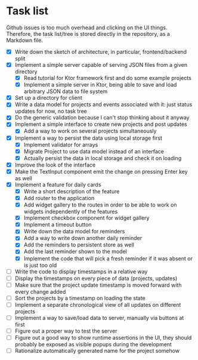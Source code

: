 # Task list

Github issues is too much overhead and clicking on the UI things. Therefore, the task list/tree is stored directly in the repository, as a Markdown file.

* [x] Write down the sketch of architecture, in particular, frontend/backend split
* [x] Implement a simple server capable of serving JSON files from a given directory
  * [x] Read tutorial for Ktor framework first and do some example projects
  * [x] Implement a simple server in Ktor, being able to save and load arbitrary JSON data to file system
* [x] Set up a directory for client
* [x] Write a data model for projects and events associated with it: just status updates for now, no task tree
* [x] Do the generic validation because I can't stop thinking about it anyway
* [x] Implement a simple interface to create new projects and post updates
  * [x] Add a way to work on several projects simultaneously
* [x] Implement a way to persist the data using local storage first
  * [x] Implement validator for arrays
  * [x] Migrate Project to use data model instead of an interface
  * [x] Actually persist the data in local storage and check it on loading
* [x] Improve the look of the interface
* [x] Make the TextInput component emit the change on pressing Enter key as well
* [x] Implement a feature for daily cards
  * [x] Write a short description of the feature
  * [x] Add router to the application
  * [x] Add widget gallery to the routes in order to be able to work on widgets independently of the features
  * [x] Implement checkbox component for widget gallery
  * [x] Implement a timeout button
  * [x] Write down the data model for reminders
  * [x] Add a way to write down another daily reminder
  * [x] Add the reminders to persistent store as well
  * [x] Add the last reminder shown to the model
  * [x] Implement the code that will pick a fresh reminder if it was absent or is just too old
* [ ] Write the code to display timestamps in a relative way
* [ ] Display the timestamps on every piece of data (projects, updates)
* [ ] Make sure that the project update timestamp is moved forward with every change added
* [ ] Sort the projects by a timestamp on loading the state
* [ ] Implement a separate chronological view of all updates on different projects
* [ ] Implement a way to save/load data to server, manually via buttons at first
* [ ] Figure out a proper way to test the server
* [ ] Figure out a good way to show runtime assertions in the UI, they should probably be exposed as visible popups during the development
* [ ] Rationalize automatically generated name for the project somehow
